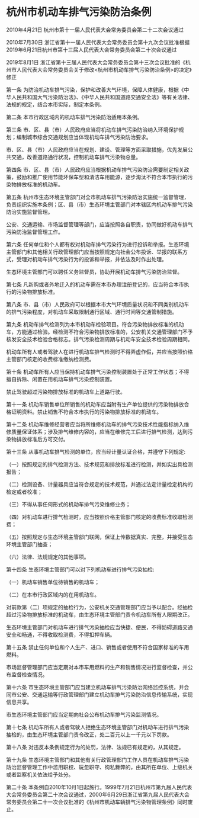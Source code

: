 # 杭州市机动车排气污染防治条例

2010年4月21日 杭州市第十一届人民代表大会常务委员会第二十二次会议通过

2010年7月30日 浙江省第十一届人民代表大会常务委员会第十九次会议批准根据2019年6月21日杭州市第十三届人民代表大会常务委员会第二十次会议通过

2019年8月1日 浙江省第十三届人民代表大会常务委员会第十三次会议批准的《杭州市人民代表大会常务委员会关于修改<杭州市机动车排气污染防治条例>的决定》修正

<!-- INFO END -->

第一条 为防治机动车排气污染，保护和改善大气环境，保障人体健康，根据《中华人民共和国大气污染防治法》、《中华人民共和国道路交通安全法》等有关法律、法规的规定，结合本市实际，制定本条例。

第二条 本市行政区域内的机动车排气污染防治适用本条例。

第三条 市、区、县（市）人民政府应当将机动车排气污染防治纳入环境保护规划；编制城市综合交通规划应当体现机动车排气污染防治要求。

市、区、县（市）人民政府应当在规划、建设、管理等方面采取措施，优先发展公共交通，改善道路通行状况，控制机动车排气污染物总量。

第四条 市、区、县（市）人民政府应当根据机动车排气污染防治需要制定相关政策，鼓励和推广使用节能环保车型和清洁车用能源，逐步淘汰不符合本市执行的污染物排放标准的机动车。

第五条 杭州市生态环境主管部门对全市机动车排气污染防治实施统一监督管理，负责组织实施本条例；区、县（市）生态环境主管部门对本辖区内机动车排气污染防治实施监督管理。

公安、交通运输、市场监督管理等部门，应当按照各自职责，协同做好机动车排气污染防治监督管理工作。

第六条 任何单位和个人都有权对机动车排气污染行为进行投诉和举报。生态环境主管部门和其他相关行政管理部门应当按照规定向社会公布投诉、举报的联系方式，受理对机动车排气污染行为的投诉和举报，并依法及时作出处理。

生态环境主管部门可以聘任义务监督员，协助开展机动车排气污染防治监督。

第七条 凡新购或者外地迁入的机动车需在本市办理注册登记的，应当符合本市执行的污染物排放标准。

第八条 市、县（市）人民政府可以根据本市大气环境质量状况和不同类别机动车的排气污染程度，对机动车采取限制通行区域、通行时间等交通管制措施。

第九条 机动车排气检测列为本市机动车检验项目。符合污染物排放标准的机动车，方能通过检验。经检测不符合污染物排放标准的，公安机关交通管理部门不予核发安全技术检验合格标志。排气污染检测周期与机动车安全技术检验周期相同。

机动车所有人或者驾驶人在进行机动车排气检测时不得弄虚作假，并应当按照价格主管部门核定的收费标准缴纳检测费。

第十条 机动车所有人应当保持机动车排气污染控制装置处于正常工作状态；不得擅自拆除、闲置在用机动车排气污染控制装置。

禁止驾驶超过污染物排放标准的机动车上道路行驶。

第十一条 机动车销售单位所销售的机动车应当附有生产单位提供的污染物排放合格证明资料。禁止销售不符合本市执行的污染物排放标准的机动车。

第十二条 机动车维修经营者应当将所维修机动车的排气污染技术性能指标纳入维修质量保证体系；涉及排气维修内容的，应当在维修完工后进行排气检测，达到污染物排放标准后方可交付。

第十三条 从事机动车排气检测的单位，应当经计量认证合格，并遵守下列规定:

（一）按照规定的排气检测方法、技术规范和排放标准进行检测，并如实出具检测报告；

（二）检测设备、计量器具应当符合规定的技术规范，并通过法定计量检定机构的检定或者校准；

（三）不得从事任何形式的机动车排气污染维修业务；

（四）对机动车进行排气检测时，应当按照价格主管部门核定的收费标准收取检测费；

（五）按照规定与生态环境主管部门联网，保证上传数据真实、完整，并接受生态环境主管部门抽查；

（六）法律、法规规定的其他事项。

第十四条 生态环境主管部门可以对下列机动车进行排气污染抽检:

（一）机动车销售单位待销售的机动车；

（二）在本市行政区域内的在用机动车。

对前款第（二）项规定的抽检行为，公安机关交通管理部门应当予以配合。经抽检超过污染物排放标准的机动车，由生态环境主管部门责令机动车所有人限期改正。

生态环境主管部门对机动车进行排气污染抽检应当快捷、便民，不得妨碍道路交通安全和畅通，不得收取检测费，不得扣押车辆。

第十五条 禁止任何单位和个人生产、进口、销售或者使用不符合国家标准的车用燃料。

市场监督管理部门应当定期对本市车用燃料的生产和销售情况进行监督检查，并公布监督检查情况。

第十六条 市生态环境主管部门应当建立机动车排气污染防治网络监控系统，并会同市公安、交通运输等行政管理部门建立机动车排气污染防治信息传输系统，实现信息共享。

市生态环境主管部门应当定期向社会公布机动车排气污染监测情况。

第十七条 机动车所有人或者驾驶人拒绝生态环境主管部门对机动车进行排气污染抽检的，由生态环境主管部门责令改正，处二百元以上一千元以下罚款。

第十八条 对违反本条例规定行为的处罚，法律、法规已有规定的，从其规定。

第十九条 生态环境主管部门和其他有关行政管理部门工作人员在机动车排气污染防治监督管理工作中滥用职权、玩忽职守、徇私舞弊的，由其所在单位、上级机关或者监察机关依法给予处分。

第二十条 本条例自2010年10月1日起施行。1999年7月21日杭州市第九届人民代表大会常务委员会第二十次会议通过，2000年6月29日浙江省第九届人民代表大会常务委员会第二十一次会议批准的《杭州市机动车辆排气污染物管理条例》同时废止。